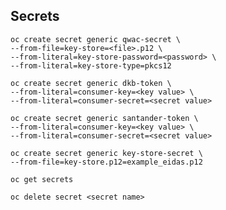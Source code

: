 ## Secrets

    oc create secret generic qwac-secret \
    --from-file=key-store=<file>.p12 \
    --from-literal=key-store-password=<password> \
    --from-literal=key-store-type=pkcs12

    oc create secret generic dkb-token \
    --from-literal=consumer-key=<key value> \
    --from-literal=consumer-secret=<secret value>
    
    oc create secret generic santander-token \
    --from-literal=consumer-key=<key value> \
    --from-literal=consumer-secret=<secret value>
    
    oc create secret generic key-store-secret \
    --from-file=key-store.p12=example_eidas.p12

    oc get secrets
    
    oc delete secret <secret name>
